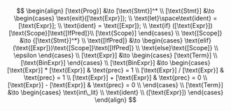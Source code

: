 $$
\begin{align}
[\text{Prog}] &\to [\text{Stmt}]^* \\
[\text{Stmt}] &\to
\begin{cases}
\text{exit}([\text{Expr}]); \\
\text{let}\space\text{ident} = [\text{Expr}]; \\
\text{ident} = \text{[Expr]}; \\
\text{if} ([\text{Expr}])[\text{Scope}]\text{[IfPred]}\\
[\text{Scope}]
\end{cases} \\
\text{[Scope]} &\to {[\text{Stmt}]^*} \\
\text{[IfPred]} &\to
\begin{cases}
\text{elif}(\text{[Expr]})\text{[Scope]}\text{[IfPred]} \\
\text{else}\text{[Scope]} \\
\epsilon
\end{cases} \\
[\text{Expr}] &\to
\begin{cases}
[\text{Term}] \\
[\text{BinExpr}]
\end{cases} \\
[\text{BinExpr}] &\to
\begin{cases}
[\text{Expr}] * [\text{Expr}] & \text{prec} = 1 \\
[\text{Expr}] / [\text{Expr}] & \text{prec} = 1 \\
[\text{Expr}] + [\text{Expr}] & \text{prec} = 0 \\
[\text{Expr}] - [\text{Expr}] & \text{prec} = 0 \\
\end{cases} \\
[\text{Term}] &\to
\begin{cases}
\text{int\_lit} \\
\text{ident} \\
([\text{Expr}])
\end{cases}
\end{align}
$$

